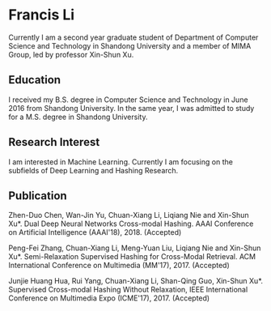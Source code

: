 # Francis Li

Currently I am a second year graduate student of Department of Computer Science and Technology in Shandong University and a member of MIMA Group, led by professor Xin-Shun Xu.


## Education

I received my B.S. degree in Computer Science and Technology in June 2016 from Shandong University. In the same year, I was admitted to study for a M.S. degree in Shandong University.

## Research Interest

I am interested in Machine Learning. Currently I am focusing on the subfields of Deep Learning and Hashing Research.

## Publication

Zhen-Duo Chen, Wan-Jin Yu, Chuan-Xiang Li, Liqiang Nie and Xin-Shun Xu*. Dual Deep Neural Networks Cross-modal Hashing. AAAI Conference on Artificial Intelligence (AAAI'18), 2018. (Accepted)

Peng-Fei Zhang, Chuan-Xiang Li, Meng-Yuan Liu, Liqiang Nie and Xin-Shun Xu*. Semi-Relaxation Supervised Hashing for Cross-Modal Retrieval. ACM International Conference on Multimedia (MM'17), 2017. (Accepted)

Junjie Huang Hua, Rui Yang, Chuan-Xiang Li, Shan-Qing Guo, Xin-Shun Xu*. Supervised Cross-modal Hashing Without Relaxation, IEEE International Conference on Multimedia Expo (ICME'17), 2017. (Accepted)
